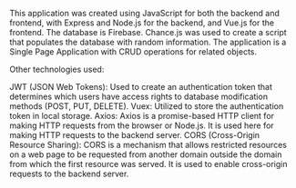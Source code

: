 This application was created using JavaScript for both the backend and frontend, with Express and Node.js for the backend, and Vue.js for the frontend. The database is Firebase. Chance.js was used to create a script that populates the database with random information. The application is a Single Page Application with CRUD operations for related objects.

Other technologies used:

JWT (JSON Web Tokens): Used to create an authentication token that determines which users have access rights to database modification methods (POST, PUT, DELETE).
Vuex: Utilized to store the authentication token in local storage.
Axios: Axios is a promise-based HTTP client for making HTTP requests from the browser or Node.js. It is used here for making HTTP requests to the backend server.
CORS (Cross-Origin Resource Sharing): CORS is a mechanism that allows restricted resources on a web page to be requested from another domain outside the domain from which the first resource was served. It is used to enable cross-origin requests to the backend server.
